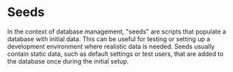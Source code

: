 # Seeds

In the context of database management, "seeds" are scripts that populate a database with initial data. This can be useful for testing or setting up a development environment where realistic data is needed. Seeds usually contain static data, such as default settings or test users, that are added to the database once during the initial setup.
